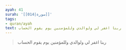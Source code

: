 ```yaml
---
ayah: 41
surah: '[[014|سورة]]'
tags:
- quran/ayah
text: ربنا اغفر لي ولوالدي وللمؤمنين يوم يقوم الحساب
---
```

> ربنا اغفر لي ولوالدي وللمؤمنين يوم يقوم الحساب
